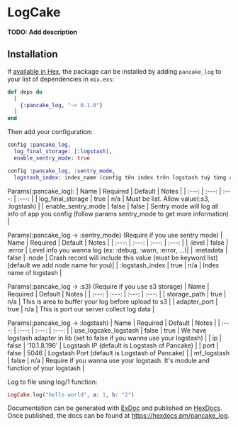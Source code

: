 # LogCake

**TODO: Add description**

## Installation

If [available in Hex](https://hex.pm/docs/publish), the package can be installed
by adding `pancake_log` to your list of dependencies in `mix.exs`:

```elixir
def deps do
  [
    {:pancake_log, "~> 0.1.0"}
  ]
end
```

Then add your configuration:

```elixir
config :pancake_log,
  log_final_storage: [:logstash],
  enable_sentry_mode: true
```

```elixir
config :pancake_log, :sentry_mode,
  logstash_index: index_name (config tên index trên logstash tuỳ từng app)
```

Params(:pancake_log):
|       Name         | Required | Default |               Notes                       |
|       :---:        |  :---:   |  :---:  |               :---:                       |
| log_final_storage  |  true    |   n/a   | Must be list. Allow value(:s3, :logstash) |
| enable_sentry_mode |  false   |  false  | Sentry mode will log all info of app you config (follow params sentry_mode to get more information) |

Params(:pancake_log -> :sentry_mode) (Require if you use sentry mode)
|       Name         | Required | Default |               Notes                       |
|       :---:        |  :---:   |  :---:  |               :---:                       |
|       :level       |  false   |  :error | Level info you wanna log (ex: :debug, :warn, :error, ...)|
|       :metadata    |  false   |  :node  | Crash record will include this value (must be keyword list) (default we add node name for you)|
|   :logstash_index  |  true    |   n/a   |         Index name of logstash            |

Params(:pancake_log -> :s3) (Require if you use s3 storage)
|       Name         | Required | Default |               Notes                       |
|       :---:        |  :---:   |  :---:  |               :---:                       |
|    storage_path    |  true    |   n/a   | This is area to buffer your log before upload to s3 |
|    adapter_port    |  true    |   n/a   |  This is port our server collect log data |

Params(:pancake_log -> :logstash)
|        Name          | Required |     Default  |               Notes                       |
|        :---:         |  :---:   |     :---:    |               :---:                       |
| use_logcake_logstash |  false   |     true     | We have logstash adapter in lib (set to false if you wanna use your logstash) |
|         ip           |  false   | '10.1.8.196' |  Logstash IP (default is Logstash of Pancake)  |
|        port          |  false   |     5046     | Logstash Port (default is Logstash of Pancake) |
|     mf_logstash      |  false   |     n/a      | Require if you wanna use your logstash. It's module and function of your logstash |

Log to file using log/1 function:

```elixir
LogCake.log("hello world", a: 1, b: "2")
```

Documentation can be generated with [ExDoc](https://github.com/elixir-lang/ex_doc)
and published on [HexDocs](https://hexdocs.pm). Once published, the docs can
be found at <https://hexdocs.pm/pancake_log>.


